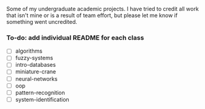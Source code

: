 Some of my undergraduate academic projects. I have tried to credit all work that isn't mine or is a result of team effort, but please let me know if something went uncredited.

### To-do: add individual README for each class
- [ ] algorithms
- [ ] fuzzy-systems
- [ ] intro-databases
- [ ] miniature-crane
- [ ] neural-networks
- [ ] oop
- [ ] pattern-recognition
- [ ] system-identification
